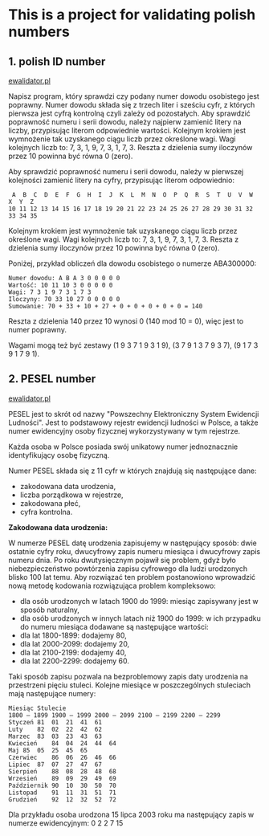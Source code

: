 # This is a project for validating polish numbers


## 1. polish ID number
[ewalidator.pl](http://ewalidator.pl/generator-numeru-dowodu-osobistego/)

Napisz program, który sprawdzi czy podany numer dowodu osobistego jest poprawny.
Numer dowodu składa się z trzech liter i sześciu cyfr, z których pierwsza jest cyfrą kontrolną czyli zależy od pozostałych.
Aby sprawdzić poprawność numeru i serii dowodu, należy najpierw zamienić litery na liczby, przypisując literom odpowiednie wartości.
Kolejnym krokiem jest wymnożenie tak uzyskanego ciągu liczb przez określone wagi. Wagi kolejnych liczb to: 7, 3, 1, 9, 7, 3, 1, 7, 3.
Reszta z dzielenia sumy iloczynów przez 10 powinna być równa 0 (zero).

Aby sprawdzić poprawność numeru i serii dowodu, należy w pierwszej kolejności zamienić litery na cyfry, przypisując literom odpowiednio:
```
 A  B  C  D  E  F  G  H  I  J  K  L  M  N  O  P  Q  R  S  T  U  V  W  X  Y  Z
10 11 12 13 14 15 16 17 18 19 20 21 22 23 24 25 26 27 28 29 30 31 32 33 34 35
```

Kolejnym krokiem jest wymnożenie tak uzyskanego ciągu liczb przez określone wagi. Wagi kolejnych liczb to: 7, 3, 1, 9, 7, 3, 1, 7, 3. Reszta z dzielenia sumy iloczynów przez 10 powinna być równa 0 (zero).

Poniżej, przykład obliczeń dla dowodu osobistego o numerze ABA300000:
```
Numer dowodu: A B A 3 0 0 0 0 0
Wartość: 10 11 10 3 0 0 0 0 0
Wagi: 7 3 1 9 7 3 1 7 3
Iloczyny: 70 33 10 27 0 0 0 0 0
Sumowanie: 70 + 33 + 10 + 27 + 0 + 0 + 0 + 0 + 0 = 140
```

Reszta z dzielenia 140 przez 10 wynosi 0 (140 mod 10 = 0), więc jest to numer poprawny.

Wagami mogą też być zestawy (1 9 3 7 1 9 3 1 9), (3 7 9 1 3 7 9 3 7), (9 1 7 3 9 1 7 9 1).



## 2. PESEL number
[ewalidator.pl](http://ewalidator.pl/generator-numeru-pesel/)

PESEL jest to skrót od nazwy "Powszechny Elektroniczny System Ewidencji Ludności". Jest to podstawowy rejestr ewidencji ludności w Polsce, a także numer ewidencyjny osoby fizycznej wykorzystywany w tym rejestrze.

Każda osoba w Polsce posiada swój unikatowy numer jednoznacznie identyfikujący osobę fizyczną.

Numer PESEL składa się z 11 cyfr w których znajdują się następujące dane:

  * zakodowana data urodzenia,
  * liczba porządkowa w rejestrze,
  * zakodowana płeć,
  * cyfra kontrolna.

****Zakodowana data urodzenia:****

W numerze PESEL datę urodzenia zapisujemy w następujący sposób: dwie ostatnie cyfry roku, dwucyfrowy zapis numeru miesiąca i dwucyfrowy zapis numeru dnia. Po roku dwutysięcznym pojawił się problem, gdyż było niebezpieczeństwo powtórzenia zapisu cyfrowego dla ludzi urodzonych blisko 100 lat temu. Aby rozwiązać ten problem postanowiono wprowadzić nową metodę kodowania rozwiązująca problem kompleksowo:

  * dla osób urodzonych w latach 1900 do 1999: miesiąc zapisywany jest w sposób naturalny,
  * dla osób urodzonych w innych latach niż 1900 do 1999: w ich przypadku do numeru miesiąca dodawane są następujące wartości:
  * dla lat 1800-1899: dodajemy 80,
  * dla lat 2000-2099: dodajemy 20,
  * dla lat 2100-2199: dodajemy 40,
  * dla lat 2200-2299: dodajemy 60.

Taki sposób zapisu pozwala na bezproblemowy zapis daty urodzenia na przestrzeni pięciu stuleci.
Kolejne miesiące w poszczególnych stuleciach mają następujące numery:
```
Miesiąc	Stulecie
1800 – 1899	1900 – 1999	2000 – 2099	2100 – 2199	2200 – 2299
Styczeń	81	01	21	41	61
Luty	82	02	22	42	62
Marzec	83	03	23	43	63
Kwiecień	84	04	24	44	64
Maj	85	05	25	45	65
Czerwiec	86	06	26	46	66
Lipiec	87	07	27	47	67
Sierpień	88	08	28	48	68
Wrzesień	89	09	29	49	69
Październik	90	10	30	50	70
Listopad	91	11	31	51	71
Grudzień	92	12	32	52	72
```
Dla przykładu osoba urodzona 15 lipca 2003 roku ma następujący zapis w numerze ewidencyjnym:
0 2 2 7 15